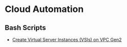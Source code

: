 # Cloud Automation

## Bash Scripts

* [Create Virtual Server Instances (VSIs) on VPC Gen2](vpc/vsi/bash/)
